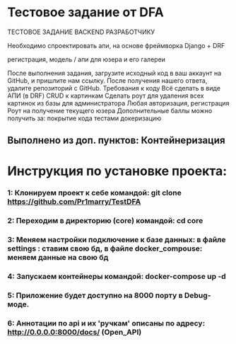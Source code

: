 # Тестовое задание от DFA
ТЕСТОВОЕ ЗАДАНИЕ BACKEND РАЗРАБОТЧИКУ

Необходимо спроектировать апи, на основе фреймворка Django + DRF

регистрация, модель / апи для юзера и его галереи

После выполнения задания, загрузите исходный код в ваш аккаунт на GitHub, и пришлите нам ссылку. После получения нашего ответа, удалите репозиторий с GitHub.
Требования к коду
Всё сделать в виде АПИ (в DRF)
CRUD к картинкам
Сделать роут для удаления всех картинок из базы для администратора
Любая авторизация, регистрация
Роут на получение текущего юзера
Дополнительные баллы можно получить за:
покрытие кода тестами
докеризацию

## Выполнено из доп. пунктов: Контейнеризация

# Инструкция по установке проекта:

### 1: Клонируем проект к себе командой: git clone https://github.com/Pr1marry/TestDFA
### 2: Переходим в директорию (core) командой: cd core
### 3: Меняем настройки подключение к базе данных: в файле settings : ставим свою бд, в файле docker_compouse: меняем данные на свою бд
### 4: Запускаем контейнеры командой: docker-compose up -d
### 5: Приложение будет доступно на 8000 порту в Debug-моде.
### 6: Аннотации по api и их 'ручкам' описаны по адресу: http://0.0.0.0:8000/docs/ (Open_API)
